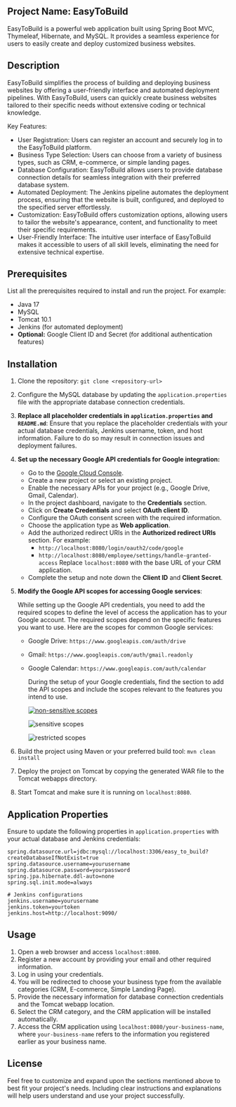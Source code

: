 ## Project Name: EasyToBuild

EasyToBuild is a powerful web application built using Spring Boot MVC, Thymeleaf, Hibernate, and MySQL. It provides a seamless experience for users to easily create and deploy customized business websites.

## Description

EasyToBuild simplifies the process of building and deploying business websites by offering a user-friendly interface and automated deployment pipelines. With EasyToBuild, users can quickly create business websites tailored to their specific needs without extensive coding or technical knowledge.

Key Features:

- User Registration: Users can register an account and securely log in to the EasyToBuild platform.
- Business Type Selection: Users can choose from a variety of business types, such as CRM, e-commerce, or simple landing pages.
- Database Configuration: EasyToBuild allows users to provide database connection details for seamless integration with their preferred database system.
- Automated Deployment: The Jenkins pipeline automates the deployment process, ensuring that the website is built, configured, and deployed to the specified server effortlessly.
- Customization: EasyToBuild offers customization options, allowing users to tailor the website's appearance, content, and functionality to meet their specific requirements.
- User-Friendly Interface: The intuitive user interface of EasyToBuild makes it accessible to users of all skill levels, eliminating the need for extensive technical expertise.

## Prerequisites

List all the prerequisites required to install and run the project. For example:

- Java 17
- MySQL
- Tomcat 10.1
- Jenkins (for automated deployment)
- **Optional:** Google Client ID and Secret (for additional authentication features)

## Installation

1. Clone the repository: `git clone <repository-url>`
2. Configure the MySQL database by updating the `application.properties` file with the appropriate database connection credentials.
3. **Replace all placeholder credentials in `application.properties` and `README.md`**: Ensure that you replace the placeholder credentials with your actual database credentials, Jenkins username, token, and host information. Failure to do so may result in connection issues and deployment failures.
4. **Set up the necessary Google API credentials for Google integration:**
    - Go to the [Google Cloud Console](https://console.cloud.google.com/).
    - Create a new project or select an existing project.
    - Enable the necessary APIs for your project (e.g., Google Drive, Gmail, Calendar).
    - In the project dashboard, navigate to the **Credentials** section.
    - Click on **Create Credentials** and select **OAuth client ID**.
    - Configure the OAuth consent screen with the required information.
    - Choose the application type as **Web application**.
    - Add the authorized redirect URIs in the **Authorized redirect URIs** section. For example:
        - `http://localhost:8080/login/oauth2/code/google`
        - `http://localhost:8080/employee/settings/handle-granted-access`
        Replace `localhost:8080` with the base URL of your CRM application.
    - Complete the setup and note down the **Client ID** and **Client Secret**.
5. **Modify the Google API scopes for accessing Google services**:
    
    While setting up the Google API credentials, you need to add the required scopes to define the level of access the application has to your Google account. The required scopes depend on the specific features you want to use. Here are the scopes for common Google services:
    
    - Google Drive: `https://www.googleapis.com/auth/drive`
    - Gmail: `https://www.googleapis.com/auth/gmail.readonly`
    - Google Calendar: `https://www.googleapis.com/auth/calendar`
        
        During the setup of your Google credentials, find the section to add the API scopes and include the scopes relevant to the features you intend to use.
        
        [![non-sensitive scopes](https://github.com/wp-ahmed/crm/assets/54330098/f1bc7026-591a-4d40-affa-e038e29591b2)](https://github.com/wp-ahmed/crm/assets/54330098/f1bc7026-591a-4d40-affa-e038e29591b2)

        ![sensitive scopes](https://github.com/wp-ahmed/crm/assets/54330098/14d82922-0904-45d0-9874-da18c90fb352)

        ![restricted scopes](https://github.com/wp-ahmed/crm/assets/54330098/b76a5cf8-c342-42e9-9848-6d0844f83575)
6. Build the project using Maven or your preferred build tool: `mvn clean install`
7. Deploy the project on Tomcat by copying the generated WAR file to the Tomcat webapps directory.
8. Start Tomcat and make sure it is running on `localhost:8080`.

## Application Properties

Ensure to update the following properties in `application.properties` with your actual database and Jenkins credentials:

```properties
spring.datasource.url=jdbc:mysql://localhost:3306/easy_to_build?createDatabaseIfNotExist=true
spring.datasource.username=yourusername
spring.datasource.password=yourpassword
spring.jpa.hibernate.ddl-auto=none
spring.sql.init.mode=always

# Jenkins configurations
jenkins.username=yourusername
jenkins.token=yourtoken
jenkins.host=http://localhost:9090/
```

## Usage

1. Open a web browser and access `localhost:8080`.
2. Register a new account by providing your email and other required information.
3. Log in using your credentials.
4. You will be redirected to choose your business type from the available categories (CRM, E-commerce, Simple Landing Page).
5. Provide the necessary information for database connection credentials and the Tomcat webapp location.
6. Select the CRM category, and the CRM application will be installed automatically.
7. Access the CRM application using `localhost:8080/your-business-name`, where `your-business-name` refers to the information you registered earlier as your business name.

## License

Feel free to customize and expand upon the sections mentioned above to best fit your project's needs. Including clear instructions and explanations will help users understand and use your project successfully.
